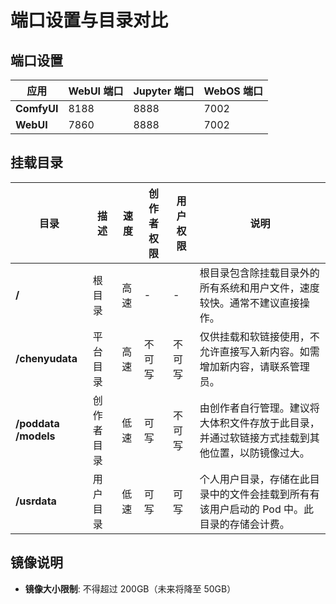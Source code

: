 # 端口设置与目录对比

## 端口设置

| 应用       | WebUI 端口 | Jupyter 端口 | WebOS 端口 |
|------------|------------|--------------|------------|
| **ComfyUI** | 8188       | 8888         | 7002       |
| **WebUI**   | 7860       | 8888         | 7002       |

## 挂载目录

| 目录        | 描述           | 速度  | 创作者权限 | 用户权限 | 说明                                                       |
|-------------|----------------|-------|------------|----------|------------------------------------------------------------|
| **/**         | 根目录         | 高速  | -          | -        | 根目录包含除挂载目录外的所有系统和用户文件，速度较快。通常不建议直接操作。 |
| **/chenyudata** | 平台目录       | 高速  | 不可写     | 不可写   | 仅供挂载和软链接使用，不允许直接写入新内容。如需增加新内容，请联系管理员。 |
| **/poddata /models**    | 创作者目录     | 低速  | 可写       | 不可写   | 由创作者自行管理。建议将大体积文件存放于此目录，并通过软链接方式挂载到其他位置，以防镜像过大。 |
| **/usrdata**    | 用户目录       | 低速  | 可写       | 可写     | 个人用户目录，存储在此目录中的文件会挂载到所有有该用户启动的 Pod 中。此目录的存储会计费。 |

## 镜像说明

- **镜像大小限制**: 不得超过 200GB（未来将降至 50GB）
